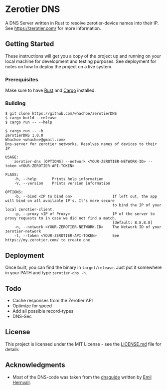 # Zerotier DNS

A DNS Server written in Rust to resolve zerotier-device names into their IP. See https://zerotier.com/ for more information.

## Getting Started

These instructions will get you a copy of the project up and running on your local machine for development and testing purposes. See deployment for notes on how to deploy the project on a live system.

### Prerequisites

Make sure to have [Rust](https://www.rust-lang.org/en-US/install.html) and [Cargo](https://doc.rust-lang.org/cargo/getting-started/installation.html) installed.

### Building

```
$ git clone https://github.com/whachoe/zerotierDNS
$ cargo build --release
$ cargo run -- --help
```

```
$ cargo run -- -h
ZerotierDNS 1.0.0
Whachoe <whachoe@gmail.com>
Dns-server for zerotier networks. Resolves names of devices to their IP

USAGE:
    zerotier-dns [OPTIONS] --network <YOUR-ZEROTIER-NETWORK-ID> --token <YOUR-ZEROTIER-API-TOKEN>

FLAGS:
    -h, --help       Prints help information
    -V, --version    Prints version information

OPTIONS:
    -b, --bind <IP to bind on>                  If left out, the app will bind on all available IP's. It's more secure
                                                to bind the IP of your local zerotier-client.
    -p, --proxy <IP of Proxy>                   IP of the server to proxy requests to in case we did not find a match.
                                                [default: 8.8.8.8]
    -n, --network <YOUR-ZEROTIER-NETWORK-ID>    The Network ID of your zerotier-network
    -t, --token <YOUR-ZEROTIER-API-TOKEN>       See https://my.zerotier.com/ to create one
```

## Deployment

Once built, you can find the binary in `target/release`. Just put it somewhere in your PATH and type `zerotier-dns -h`.

## Todo
* Cache responses from the Zerotier API
* Optimize for speed
* Add all possible record-types
* DNS-Sec

## License

This project is licensed under the MIT License - see the [LICENSE.md](LICENSE.md) file for details

## Acknowledgments

* Most of the DNS-code was taken from the [dnsguide](https://github.com/EmilHernvall/dnsguide) written by [Emil Hernvall](https://github.com/EmilHer).
